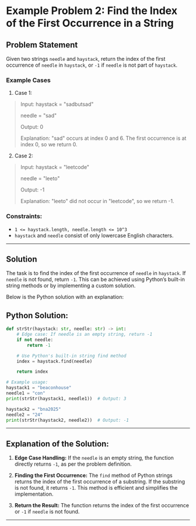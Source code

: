# Example Problem 2: Find the Index of the First Occurrence in a String

## Problem Statement
Given two strings `needle` and `haystack`, return the index of the first occurrence of `needle` in `haystack`, or `-1` if `needle` is not part of `haystack`.

### Example Cases

1. Case 1:
>Input:
>haystack = "sadbutsad"
>
>    needle = "sad"
>
>Output:
>0
>
>Explanation: "sad" occurs at index 0 and 6. The first occurrence is at index 0, so we return 0.

2. Case 2:
>Input:
>haystack = "leetcode"
>
>    needle = "leeto"
>
>Output:
>-1
>
>Explanation: "leeto" did not occur in "leetcode", so we return -1.

### Constraints:
- `1 <= haystack.length, needle.length <= 10^3`
- `haystack` and `needle` consist of only lowercase English characters.

---

## Solution
The task is to find the index of the first occurrence of `needle` in `haystack`. If `needle` is not found, return `-1`. This can be achieved using Python’s built-in string methods or by implementing a custom solution.

Below is the Python solution with an explanation:

## Python Solution:
```python
def strStr(haystack: str, needle: str) -> int:
    # Edge case: If needle is an empty string, return -1
    if not needle:
        return -1

    # Use Python's built-in string find method
    index = haystack.find(needle)

    return index

# Example usage:
haystack1 = "beaconhouse"
needle1 = "con"
print(strStr(haystack1, needle1))  # Output: 3

haystack2 = "bna2025"
needle2 = "24"
print(strStr(haystack2, needle2))  # Output: -1
```

---

## Explanation of the Solution:
1. **Edge Case Handling:** If the `needle` is an empty string, the function directly returns `-1`, as per the problem definition.

2. **Finding the First Occurrence:** The `find` method of Python strings returns the index of the first occurrence of a substring. If the substring is not found, it returns `-1`. This method is efficient and simplifies the implementation.

3. **Return the Result:** The function returns the index of the first occurrence or `-1` if `needle` is not found.

---
